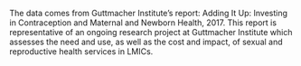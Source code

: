 The data comes from Guttmacher Institute’s report: Adding It Up: Investing in Contraception and Maternal and Newborn Health, 2017. This report is representative of an ongoing
research project at Guttmacher Institute which assesses the need and use, as well as the cost and impact, of sexual and reproductive health services in LMICs.
